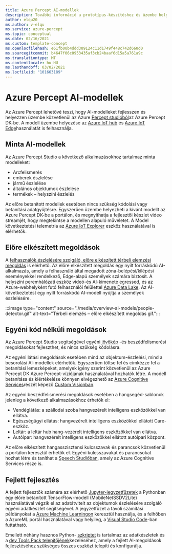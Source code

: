 ```yaml
---
title: Azure Percept AI-modellek
description: További információ a prototípus-készítéshez és üzembe helyezéshez elérhető AI-modellekről
author: elqu20
ms.author: v-elqu
ms.service: azure-percept
ms.topic: conceptual
ms.date: 02/16/2021
ms.custom: template-concept
ms.openlocfilehash: e61fb00b4ddd309124c11d1749f448c742d660d0
ms.sourcegitcommit: b4647f06c0953435af3cb24baaf6d15a5a761a9c
ms.translationtype: MT
ms.contentlocale: hu-HU
ms.lasthandoff: 03/02/2021
ms.locfileid: "101663189"
---
```

# <a name="azure-percept-ai-models"></a>Azure Percept AI-modellek

Az Azure Percept lehetővé teszi, hogy AI-modelleket fejlesszen és helyezzen üzembe közvetlenül az Azure [Percept studióból](https://go.microsoft.com/fwlink/?linkid=2135819)az Azure Percept DK-be. A modell üzembe helyezése az [Azure IoT hub](https://azure.microsoft.com/services/iot-hub/) és [Azure IoT Edge](https://azure.microsoft.com/services/iot-edge/#iotedge-overview)használatát is felhasználja.

## <a name="sample-ai-models"></a>Minta AI-modellek

Az Azure Percept Studio a következő alkalmazásokhoz tartalmaz minta modelleket:

- Arcfelismerés
- emberek észlelése
- jármű észlelése
- általános objektumok észlelése
- termékek – helyszíni észlelés

Az előre betanított modellek esetében nincs szükség kódolási vagy betanítási adatgyűjtésre. Egyszerűen üzembe helyezheti a kívánt modellt az Azure Percept DK-be a portálon, és megnyithatja a fejlesztői készlet video streamjét, hogy megtekintse a modellen alapuló műveletet. A Model következtetési telemetria az [Azure IoT Explorer](https://github.com/Azure/azure-iot-explorer/releases) eszköz használatával is elérhetők.

## <a name="pre-built-solutions"></a>Előre elkészített megoldások

A [felhasználók észlelésére szolgáló, előre elkészített térbeli elemzési megoldás](https://github.com/george-moore/Santa-Cruz-AI-App) is elérhető. Az előre elkészített megoldás egy nyílt forráskódú AI-alkalmazás, amely a felhasználó által megadott zóna-belépési/kilépési eseményekkel rendelkező, Edge-alapú személyek számára biztosít. A helyszíni peremhálózati eszköz videó-és AI-kimenete egressed, és az Azure-webhelyként futó felhasználói felülettel [Azure Data Lake](https://azure.microsoft.com/solutions/data-lake/). Az AI-következtetést egy nyílt forráskódú AI-modell nyújtja a személyek észlelésére.

:::image type="content" source="./media/overview-ai-models/people-detector.gif" alt-text="Térbeli elemzés – előre elkészített megoldás gif.":::

## <a name="custom-no-code-solutions"></a>Egyéni kód nélküli megoldások

Az Azure Percept Studio segítségével egyéni [jövőkép](./tutorial-nocode-vision.md) -és beszédfelismerési megoldásokat fejleszthet, és nincs szükség kódolásra.

Az egyéni látási megoldások esetében mind az objektum-észlelési, mind a besorolási AI-modellek elérhetők. Egyszerűen töltse fel és címkézze fel a betanítási lemezképeket, amelyek igény szerint közvetlenül az Azure Percept DK Azure Percept-víziójának használatával hozhatók létre. A modell betanítása és kiértékelése könnyen elvégezhető az [Azure Cognitive Services](https://azure.microsoft.com/services/cognitive-services/#overview)részét képező [Custom Visionban](https://www.customvision.ai/).

Az egyéni beszédfelismerési megoldások esetében a hangsegéd-sablonok jelenleg a következő alkalmazásokhoz érhetők el:

- Vendéglátás: a szállodai szoba hangvezérelt intelligens eszközökkel van ellátva.
- Egészségügyi ellátás: hangvezérelt intelligens eszközökkel ellátott Care-eszköz.
- Leltár: a leltár hub hang-vezérelt intelligens eszközökkel van ellátva.
- Autóipar: hangvezérelt intelligens eszközökkel ellátott autóipari központ.

Az előre elkészített hangasszisztensi kulcsszavak és parancsok közvetlenül a portálon keresztül érhetők el. Egyéni kulcsszavakat és parancsokat hozhat létre és taníthat a [Speech Studióban](https://speech.microsoft.com/), amely az Azure Cognitive Services része is.

## <a name="advanced-development"></a>Fejlett fejlesztés

A fejlett fejlesztők számára az elérhető [Jupyter-jegyzetfüzetek](https://github.com/microsoft/Project-Santa-Cruz-Preview/blob/main/Sample-Scripts-and-Notebooks/Official/Machine%20Learning%20Notebooks/Transferlearningusing_SSDLiteV2%20Model.ipynb) a Pythonban egy előre betanított TensorFlow-modell (MobileNetSSDV2Lite) használatával végzik el az adatátvitelt az objektumok észlelésére szolgáló egyéni adatkészlet segítségével. A jegyzetfüzet a távoli számítási példányokat a [Azure Machine Learningon](https://azure.microsoft.com/services/machine-learning/#product-overview) keresztül használja, és a felhőben a AzureML portál használatával vagy helyileg, a [Visual Studio Code](https://code.visualstudio.com/)-ban futtatható.

Emellett néhány hasznos Python- [szkriptet](https://github.com/microsoft/Project-Santa-Cruz-Preview/tree/main/Sample-Scripts-and-Notebooks/Official/Scripts) is tartalmaz az adatkészletek és a [dev Tools Pack telepítőjének](https://github.com/microsoft/Project-Santa-Cruz-Preview/blob/main/Sample-Scripts-and-Notebooks/Official/Machine%20Learning%20Notebooks/dev-tools-installer.md)kezeléséhez, amely a fejlett AI-megoldások fejlesztéséhez szükséges összes eszközt telepíti és konfigurálja.
